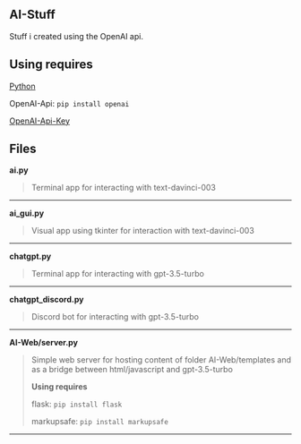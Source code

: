 **AI-Stuff**
---
Stuff i created using the OpenAI api.

**Using requires**
---

[Python](https://www.python.org/)

OpenAI-Api: ```pip install openai```

[OpenAI-Api-Key](https://platform.openai.com/)

Files
---

**ai.py**

>Terminal app for interacting with text-davinci-003

---

**ai_gui.py**

>Visual app using tkinter for interaction with text-davinci-003

---

**chatgpt.py**

>Terminal app for interacting with gpt-3.5-turbo

---

**chatgpt_discord.py**

>Discord bot for interacting with gpt-3.5-turbo

---

**AI-Web/server.py**

>Simple web server for hosting content of folder AI-Web/templates and as a bridge between html/javascript and gpt-3.5-turbo
>
>**Using requires**
>
>flask: ```pip install flask```
>
>markupsafe: ```pip install markupsafe```

---

